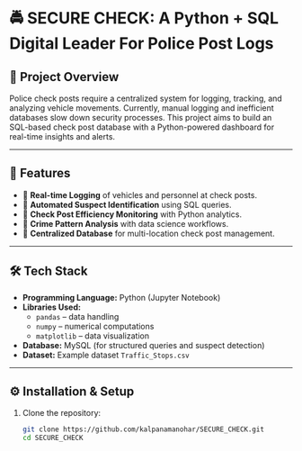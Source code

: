 # 🚔 SECURE CHECK: A Python + SQL Digital Leader For Police Post Logs

## 📌 Project Overview
Police check posts require a centralized system for logging, tracking, and analyzing vehicle movements. Currently, manual logging and inefficient databases slow down security processes. This project aims to build an SQL-based check post database with a Python-powered dashboard for real-time insights and alerts.

---

## 🎯 Features
- 🔹 **Real-time Logging** of vehicles and personnel at check posts.  
- 🔹 **Automated Suspect Identification** using SQL queries.  
- 🔹 **Check Post Efficiency Monitoring** with Python analytics.  
- 🔹 **Crime Pattern Analysis** with data science workflows.  
- 🔹 **Centralized Database** for multi-location check post management.  

---

## 🛠️ Tech Stack
- **Programming Language:** Python (Jupyter Notebook)  
- **Libraries Used:**  
  - `pandas` – data handling  
  - `numpy` – numerical computations  
  - `matplotlib` – data visualization  
- **Database:** MySQL (for structured queries and suspect detection)  
- **Dataset:** Example dataset `Traffic_Stops.csv`  

---

## ⚙️ Installation & Setup

1. Clone the repository:
   ```bash
   git clone https://github.com/kalpanamanohar/SECURE_CHECK.git
   cd SECURE_CHECK

